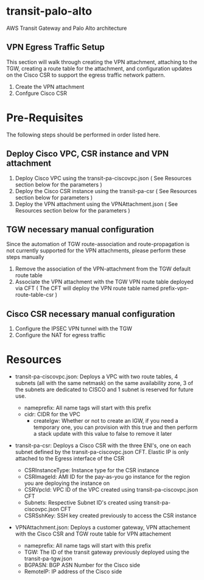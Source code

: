 # transit-palo-alto
AWS Transit Gateway and Palo Alto architecture

## VPN Egress Traffic Setup
This section will walk through creating the VPN attachment, attaching to the TGW, creating a route table for the attachment, and configuration updates on the Cisco CSR to support the egress traffic network pattern.
1. Create the VPN attachment 
2. Confgure Cisco CSR

# Pre-Requisites
The following steps should be performed in order listed here. 

## Deploy Cisco VPC, CSR instance and VPN attachment
1. Deploy Cisco VPC using the transit-pa-ciscovpc.json ( See Resources section below for the parameters )
2. Deploy the Cisco CSR instance using the transit-pa-csr ( See Resources section below for parameters )
3. Deploy the VPN attachment using the VPNAttachment.json ( See Resources section below for the parameters )

## TGW necessary manual configuration

Since the automation of TGW route-association and route-propagation is not currently supported for the VPN attachments, please perform these steps manually

1. Remove the association of the VPN-attachment from the TGW default route table
2. Associate the VPN attachment with the TGW VPN route table deployed via CFT ( The CFT will deploy the VPN route table named prefix-vpn-route-table-csr )

## Cisco CSR necessary manual configuration

1. Configure the IPSEC VPN tunnel with the TGW
2. Configure the NAT for egress traffic


# Resources
- transit-pa-ciscovpc.json: Deploys a VPC with two route tables, 4 subnets (all with the same netmask) on the same availability zone, 3 of the subnets are dedicated to CISCO and 1 subnet is reserved for future use.
  - nameprefix: All name tags will start with this prefix
  - cidr: CIDR for the VPC
    - createIgw: Whether or not to create an IGW, if you need a temporary one, you can provision with this true and then perform a stack update with this value to false to remove it later
	
- transit-pa-csr: Deploys a Cisco CSR with the three ENI's, one on each subnet defined by the transit-pa-ciscovpc.json CFT. Elastic IP is only attached to the Egress interface of the CSR
  - CSRInstanceType: Instance type for the CSR instance
  - CSRImageId: AMI ID for the pay-as-you go instance for the region you are deploying the instance on
  - CSRVpcId: VPC ID of the VPC created using transit-pa-ciscovpc.json CFT
  - Subnets: Respective Subnet ID's created using transit-pa-ciscovpc.json CFT
  - CSRSshKey: SSH key created previously to access the CSR instance

- VPNAttachment.json: Deploys a customer gateway, VPN attachement with the Cisco CSR and TGW route table for VPN attachement
  - nameprefix: All name tags will start with this prefix
  - TGW: The ID of the transit gateway previously deployed using the transit-pa-tgw.json
  - BGPASN: BGP ASN Number for the Cisco side
  - RemoteIP: IP address of the Cisco side
 
